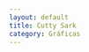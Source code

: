 ```yaml
---
layout: default
title: Cutty Sark
category: Gráficas
---
```


<img src="http://josemdev.com/mirkopf/graficas/cartel_cutty.jpg" class="inline-left" title="" alt="" />